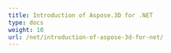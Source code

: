 ```yaml
---
title: Introduction of Aspose.3D for .NET
type: docs
weight: 10
url: /net/introduction-of-aspose-3d-for-net/
---
```



